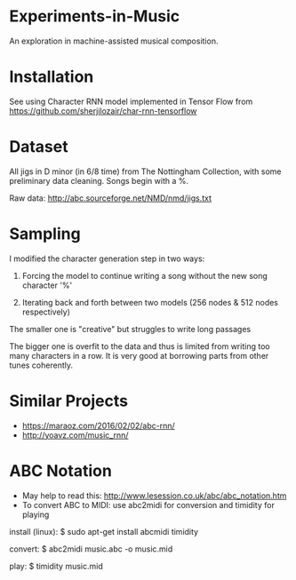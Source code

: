 # Experiments-in-Music
An exploration in machine-assisted musical composition.

# Installation
See using Character RNN model implemented in Tensor Flow from https://github.com/sherjilozair/char-rnn-tensorflow


# Dataset
All jigs in D minor (in 6/8 time) from The Nottingham Collection, with some preliminary data cleaning. Songs begin with a %.

Raw data: http://abc.sourceforge.net/NMD/nmd/jigs.txt


# Sampling
I modified the character generation step in two ways:

1. Forcing the model to continue writing a song without the new song character '%'

2. Iterating back and forth between two models (256 nodes & 512 nodes respectively)
 
The smaller one is "creative" but struggles to write long passages

The bigger one is overfit to the data and thus is limited from writing too many characters in a row. It is very good at borrowing parts from other tunes coherently.


# Similar Projects

- https://maraoz.com/2016/02/02/abc-rnn/
- http://yoavz.com/music_rnn/

# ABC Notation

- May help to read this: http://www.lesession.co.uk/abc/abc_notation.htm
- To convert ABC to MIDI: use abc2midi for conversion and timidity for playing

install (linux): $ sudo apt-get install abcmidi timidity

convert: $ abc2midi music.abc -o music.mid 

play: $ timidity music.mid
